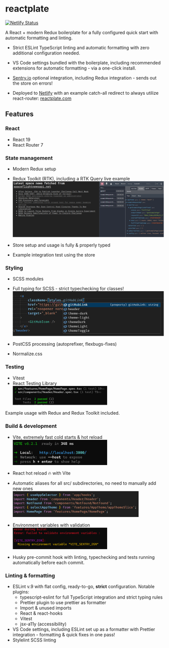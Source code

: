 # reactplate

[![Netlify Status](https://api.netlify.com/api/v1/badges/26fb7e7c-f69d-40fa-b142-92a32d30b80f/deploy-status)](https://app.netlify.com/sites/reactplate-tenemo/deploys)

A React + modern Redux boilerplate for a fully configured quick start with automatic formatting and linting.

- Strict ESLint TypeScript linting and automatic formatting with zero additional configuration needed.

- VS Code settings bundled with the boilerplate, including recommended extensions for automatic formatting - via a one-click install.

- [Sentry.io](https://sentry.io) optional integration, including Redux integration - sends out the store on errors!

- Deployed to [Netlify](https://netlify.com) with an example catch-all redirect to always utilize react-router: [reactplate.com](https://reactplate.com)

## Features

### React

- React 19
- React Router 7

### State management

- Modern Redux setup
- Redux Toolkit (RTK), including a RTK Query live example
  <img src="docs/RTK_Query_example.png" alt="RTK Query example" title="RTK Query example" width="600" />

- Store setup and usage is fully & properly typed
- Example integration test using the store

### Styling

- SCSS modules
- Full typing for SCSS - strict typechecking for classes! <br />
  <img src="docs/styles_typescript_suggestion.png" alt="TypeScript suggestions example" title="TypeScript suggestions example" width="500" />

- PostCSS processing (autoprefixer, flexbugs-fixes)
- Normalize.css

### Testing

- Vitest
- React Testing Library <br />
  <img src="docs/vitest_example.png" alt="Vitest example" title="Vitest example" width="300" />

Example usage with Redux and Redux Toolkit included.

### Build & development

- Vite, extremely fast cold starts & hot reload <br />
  <img src="docs/vite_cold_start.png" alt="Vite cold start" title="Vite cold start" width="300" />

- React hot reload 🔥 with Vite
- Automatic aliases for all src/ subdirectories, no need to manually add new ones <br />
  <img src="docs/aliases_example.png" alt="Aliases example" title="Aliases example" width="400" />
- Environment variables with validation <br />
  <img  src="docs/missing_environment_variable.png" alt="Missing environment variable error" title="Missing environment variable error" width="300" />
- Husky pre-commit hook with linting, typechecking and tests running automatically before each commit.

### Linting & formatting

- ESLint v.9 with flat config, ready-to-go, **strict** configuration. Notable plugins:
    - typescript-eslint for full TypeScript integration and strict typing rules
    - Prettier plugin to use prettier as formatter
    - Import & unused imports
    - React & react-hooks
    - Vitest
    - jsx-a11y (accessibility)
- VS Code settings, including ESLint set up as a formatter with Prettier integration - formatting & quick fixes in one pass!
- Stylelint SCSS linting
